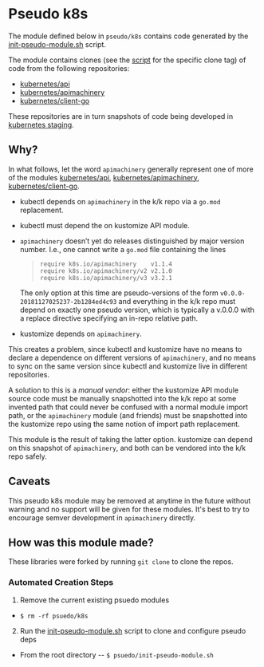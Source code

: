 # Pseudo k8s

[kubernetes/api]: https://github.com/kubernetes/api
[kubernetes/apimachinery]: https://github.com/kubernetes/apimachinery
[kubernetes/client-go]: https://github.com/kubernetes/client-go
[init-pseudo-module.sh]: init-pseudo-module.sh

The module defined below in `pseudo/k8s` contains code generated by the
[init-pseudo-module.sh] script.

The module contains clones (see the [script][init-pseudo-module.sh] for the specific clone tag) of code from the following repositories:

- [kubernetes/api]
- [kubernetes/apimachinery]
- [kubernetes/client-go]

These repositories are in turn snapshots of code being developed
in [kubernetes staging](https://github.com/kubernetes/kubernetes/tree/master/staging).

## Why?

[`cli-runtime`]: https://github.com/kubernetes/kubernetes/tree/master/staging/src/k8s.io/cli-runtime
[`apimachinery`]: https://github.com/kubernetes/kubernetes/tree/master/staging/src/k8s.io/apimachinery

In what follows, let the word `apimachinery` generally represent one of more of the modules [kubernetes/api], [kubernetes/apimachinery], [kubernetes/client-go].

 - kubectl depends on `apimachinery` in the k/k repo via a `go.mod` replacement.

 - kubectl must depend the on kustomize API module.

 - `apimachinery` doesn’t yet do releases distinguished by major version number.  I.e., one cannot write a `go.mod` file containing the lines
   > ```
   > require k8s.io/apimachinery    v1.1.4
   > require k8s.io/apimachinery/v2 v2.1.0
   > require k8s.io/apimachinery/v3 v3.2.1
   > ```
   The only option at this time are pseudo-versions of the form `v0.0.0-20181127025237-2b1284ed4c93` and everything in the k/k repo must depend on exactly one pseudo version, which is typically a v.0.0.0 with a replace directive specifying an in-repo relative path.

 - kustomize depends on `apimachinery`.

This creates a problem, since kubectl and kustomize have no means to declare a dependence on different versions of `apimachinery`, and no means to sync on the same version since kubectl and kustomize live in different repositories.

A solution to this is a _manual vendor_: either the kustomize API module source code must be manually snapshotted into the k/k repo at some invented path that could never be confused with a normal module import path, or the `apimachinery` module (and friends) must be snapshotted into the kustomize repo using the same notion of import path replacement.

This module is the result of taking the latter option.  kustomize can depend on this snapshot of `apimachinery`, and both can be vendored into the k/k repo safely.


## Caveats

This pseudo k8s module may be removed at anytime in the future without warning and no
support will be given for these modules.
It's best to try to encourage semver development in `apimachinery` directly.

## How was this module made?

These libraries were forked by running `git clone` to clone the repos.

### Automated Creation Steps

1. Remove the current existing psuedo modules
  - `$ rm -rf psuedo/k8s`
2. Run the [init-pseudo-module.sh](init-pseudo-module.sh) script to clone and configure pseudo deps
  - From the root directory -- `$ psuedo/init-pseudo-module.sh`


